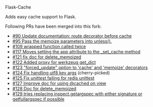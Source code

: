 Flask-Cache

Adds easy cache support to Flask.

Following PRs have been merged into this fork:

- [#90 Update documentation: route decorator before cache](https://github.com/thadeusb/flask-cache/pull/90)
- [#95 Pass the memoize parameters into unless().](https://github.com/thadeusb/flask-cache/pull/95)
- [#109 wrapped function called twice](https://github.com/thadeusb/flask-cache/pull/109)
- [#117 Moves setting the app attribute to the _set_cache method](https://github.com/thadeusb/flask-cache/pull/117)
- [#121 fix doc for delete_memoized](https://github.com/thadeusb/flask-cache/pull/121)
- [#122 Added proxy for werkzeug get_dict](https://github.com/thadeusb/flask-cache/pull/122)
- [#123 "forced_update" option to 'cache' and 'memoize' decorators](https://github.com/thadeusb/flask-cache/pull/123)
- [#124 Fix handling utf8 key args](https://github.com/thadeusb/flask-cache/pull/124) (cherry-picked)
- [#125 Fix unittest failing for redis unittest](https://github.com/thadeusb/flask-cache/pull/125)
- [#127 Improve doc for using @cached on view](https://github.com/thadeusb/flask-cache/pull/127)
- [#128 Doc for delete_memoized](https://github.com/thadeusb/flask-cache/pull/128)
- [#129 tries replacing inspect.getargspec with either signature or getfullargspec if possible](https://github.com/thadeusb/flask-cache/pull/129)
